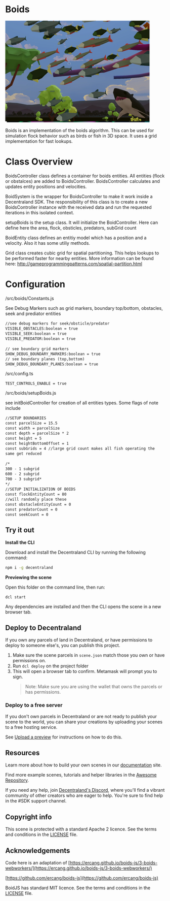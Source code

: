 # Boids

![demo](./images/scene-thumbnail.png)


Boids is an implementation of the boids algorithm. This can be used for simulation flock behavior such as birds or fish in 3D space.  It uses a grid implementation for fast lookups. 

# Class Overview

BoidsController class defines a container for boids entities. All entities (flock or obstalces) are added to BoidsController. BoidsController calculates and updates entity positions and velocities.

BoidSystem is the wrapper for BoidsController to make it work inside a Decentraland SDK. The responsibility of this class is to create a new BoidsController instance with the received data and run the requested iterations in this isolated context.

setupBoids is the setup class.  It will initialize the BoidController.  Here can define here the area, flock, obsticles, predators, subGrid count

BoidEntity class defines an entitiy model which has a position and a velocity. Also it has some utiliy methods.

Grid class creates cubic grid for spatial partitioning. This helps lookups to be performed faster for nearby entities. More information can be found here: http://gameprogrammingpatterns.com/spatial-partition.html

# Configuration

/src/boids/Constants.js

See Debug Markers such as grid markers, boundary top/bottom, obstacles, seek and prediator entities

```
//see debug markers for seek/obsticle/predator
VISIBLE_OBSTACLES:boolean = true 
VISIBLE_SEEK:boolean = true
VISIBLE_PREDATOR:boolean = true

// see boundary grid markers
SHOW_DEBUG_BOUNDARY_MARKERS:boolean = true
// see boundary planes (top,bottom)
SHOW_DEBUG_BOUNDARY_PLANES:boolean = true
```

/src/config.ts

```
TEST_CONTROLS_ENABLE = true
```

/src/boids/setupBoids.js

see initBoidController for creation of all entities types.  Some flags of note include

```
//SETUP BOUNDARIES
const parcelSize = 15.5
const width = parcelSize 
const depth = parcelSize * 2
const height = 5
const heightBottomOffset = 1 
const subGrids = 4 //large grid count makes all fish operating the same get reduced

/*
300 - 1 subgrid
600 - 2 subgrid
700 - 3 subgrid*
*/
//SETUP INITIALIZATION OF BOIDS
const flockEntityCount = 80
//will randomly place these
const obstacleEntityCount = 0
const predatorCount = 0
const seekCount = 0
```


## Try it out

**Install the CLI**

Download and install the Decentraland CLI by running the following command:

```bash
npm i -g decentraland
```

**Previewing the scene**

Open this folder on the command line, then run:

```
dcl start
```

Any dependencies are installed and then the CLI opens the scene in a new browser tab.

## Deploy to Decentraland

If you own any parcels of land in Decentraland, or have permissions to deploy to someone else's, you can publish this project.

1. Make sure the scene parcels in `scene.json` match those you own or have permissions on.
2. Run `dcl deploy` on the project folder
3. This will open a browser tab to confirm. Metamask will prompt you to sign.
   > Note: Make sure you are using the wallet that owns the parcels or has permissions.

### Deploy to a free server

If you don't own parcels in Decentraland or are not ready to publish your scene to the world, you can share your creations by uploading your scenes to a free hosting service.

See [Upload a preview](https://docs.decentraland.org/development-guide/deploy-to-now/) for instructions on how to do this.

## Resources

Learn more about how to build your own scenes in our [documentation](https://docs.decentraland.org/) site.

Find more example scenes, tutorials and helper libraries in the [Awesome Repository](https://github.com/decentraland-scenes/Awesome-Repository).

If you need any help, join [Decentraland's Discord](https://dcl.gg/discord), where you'll find a vibrant community of other creators who are eager to help. You're sure to find help in the #SDK support channel.

## Copyright info

This scene is protected with a standard Apache 2 licence. See the terms and conditions in the [LICENSE](/LICENSE) file.

## Acknowledgements

Code here is an adaptation of [https://ercang.github.io/boids-js/3-boids-webworkers/](https://ercang.github.io/boids-js/3-boids-webworkers/)

[https://github.com/ercang/boids-js](https://github.com/ercang/boids-js)

BoidJS has standard MIT licence. See the terms and conditions in the [LICENSE](credits/LICENSE) file.
